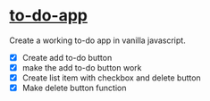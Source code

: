 # [to-do-app](https://friendly-feynman-0fdd1a.netlify.com/)

Create a working to-do app in vanilla javascript.

- [x] Create add to-do button
- [x] make the add to-do button work
- [x] Create list item with checkbox and delete button
- [x] Make delete button function
